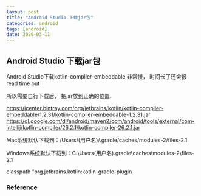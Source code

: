 ```yaml
---
layout: post
title: "Android Studio 下载jar包"
categories: android
tags: [android]
date: 2020-03-11
---
```


## Android Studio 下载jar包

Android Studio下载kotlin-compiler-embeddable 非常慢， 时间长了还会报read time out

所以需要自行下载后， 把jar放到正确的位置.

https://jcenter.bintray.com/org/jetbrains/kotlin/kotlin-compiler-embeddable/1.2.31/kotlin-compiler-embeddable-1.2.31.jar
https://dl.google.com/dl/android/maven2/com/android/tools/external/com-intellij/kotlin-compiler/26.2.1/kotlin-compiler-26.2.1.jar

Mac系统默认下载到：/Users/(用户名)/.gradle/caches/modules-2/files-2.1

Windows系统默认下载到：C:\Users\(用户名)\.gradle\caches\modules-2\files-2.1

classpath "org.jetbrains.kotlin:kotlin-gradle-plugin

### Reference

